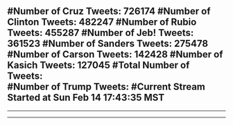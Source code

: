 #Number of Cruz Tweets: 726174
#Number of Clinton Tweets: 482247
#Number of Rubio Tweets: 455287
#Number of Jeb! Tweets: 361523
#Number of Sanders Tweets: 275478
#Number of Carson Tweets: 142428
#Number of Kasich Tweets: 127045
#Total Number of Tweets:  
#Number of Trump Tweets: 
#Current Stream Started at Sun Feb 14 17:43:35 MST
---
---
---
